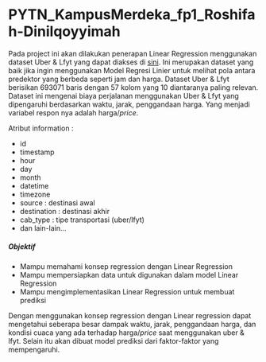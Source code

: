 # PYTN_KampusMerdeka_fp1_Roshifah-Dinilqoyyimah

Pada project ini akan dilakukan penerapan Linear Regression menggunakan dataset Uber & Lfyt yang dapat diakses di [sini](https://www.kaggle.com/datasets/brllrb/uber-and-lyft-dataset-boston-ma). Ini merupakan dataset yang baik jika ingin menggunakan Model Regresi Linier untuk melihat pola antara predektor yang berbeda seperti jam dan harga. Dataset Uber & Lfyt berisikan 693071 baris dengan 57 kolom yang 10 diantaranya paling relevan. Dataset ini mengenai biaya perjalanan menggunakan Uber & Lfyt yang dipengaruhi berdasarkan waktu, jarak, penggandaan harga. Yang menjadi variabel respon nya adalah harga/*price*. 

Atribut information :
- id
- timestamp
- hour
- day
- month
- datetime 
- timezone
- source : destinasi awal
- destination : destinasi akhir
- cab_type : tipe transportasi (uber/lfyt)
- dan lain-lain...

##### Objektif
- Mampu memahami konsep regression dengan Linear Regression
- Mampu mempersiapkan data untuk digunakan dalam model Linear Regression
- Mampu mengimplementasikan Linear Regression untuk membuat prediksi

Dengan menggunakan konsep regression dengan Linear regression dapat mengetahui seberapa besar dampak waktu, jarak, penggandaan harga, dan kondisi cuaca yang ada terhadap harga/*price* saat menggunakan uber & lfyt. Selain itu akan dibuat model prediksi dari faktor-faktor yang mempengaruhi.
